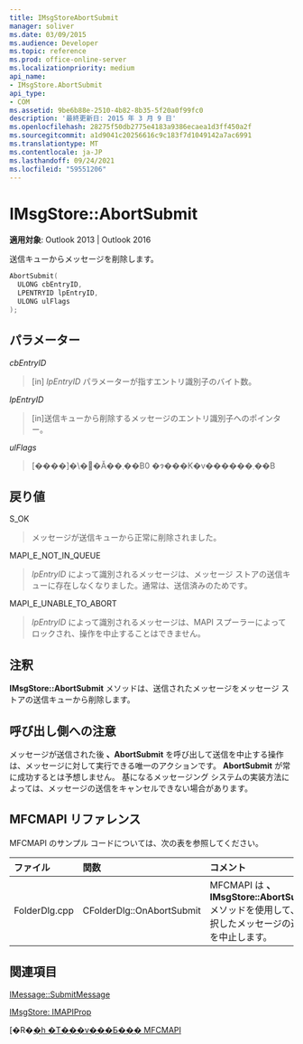 ```yaml
---
title: IMsgStoreAbortSubmit
manager: soliver
ms.date: 03/09/2015
ms.audience: Developer
ms.topic: reference
ms.prod: office-online-server
ms.localizationpriority: medium
api_name:
- IMsgStore.AbortSubmit
api_type:
- COM
ms.assetid: 9be6b88e-2510-4b82-8b35-5f20a0f99fc0
description: '最終更新日: 2015 年 3 月 9 日'
ms.openlocfilehash: 28275f50db2775e4183a9386ecaea1d3ff450a2f
ms.sourcegitcommit: a1d9041c20256616c9c183f7d1049142a7ac6991
ms.translationtype: MT
ms.contentlocale: ja-JP
ms.lasthandoff: 09/24/2021
ms.locfileid: "59551206"
---
```

# <a name="imsgstoreabortsubmit"></a>IMsgStore::AbortSubmit

  
  
**適用対象**: Outlook 2013 | Outlook 2016 
  
送信キューからメッセージを削除します。
  
```cpp
AbortSubmit(
  ULONG cbEntryID,
  LPENTRYID lpEntryID,
  ULONG ulFlags
);
```

## <a name="parameters"></a>パラメーター

 _cbEntryID_
  
> [in]  _lpEntryID_ パラメーターが指すエントリ識別子のバイト数。 
    
 _lpEntryID_
  
> [in]送信キューから削除するメッセージのエントリ識別子へのポインター。 
    
 _ulFlags_
  
> [����]�\�񂳂�Ă��܂��B0 �ɂ���K�v������܂��B
    
## <a name="return-value"></a>戻り値

S_OK 
  
> メッセージが送信キューから正常に削除されました。
    
MAPI_E_NOT_IN_QUEUE 
  
> _lpEntryID_ によって識別されるメッセージは、メッセージ ストアの送信キューに存在しなくなりました。通常は、送信済みのためです。 
    
MAPI_E_UNABLE_TO_ABORT 
  
> _lpEntryID_ によって識別されるメッセージは、MAPI スプーラーによってロックされ、操作を中止することはできません。 
    
## <a name="remarks"></a>注釈

**IMsgStore::AbortSubmit** メソッドは、送信されたメッセージをメッセージ ストアの送信キューから削除します。 
  
## <a name="notes-to-callers"></a>呼び出し側への注意

メッセージが送信された後 **、AbortSubmit** を呼び出して送信を中止する操作は、メッセージに対して実行できる唯一のアクションです。 **AbortSubmit** が常に成功するとは予想しません。 基になるメッセージング システムの実装方法によっては、メッセージの送信をキャンセルできない場合があります。 
  
## <a name="mfcmapi-reference"></a>MFCMAPI リファレンス

MFCMAPI のサンプル コードについては、次の表を参照してください。
  
|**ファイル**|**関数**|**コメント**|
|:-----|:-----|:-----|
|FolderDlg.cpp  <br/> |CFolderDlg::OnAbortSubmit  <br/> |MFCMAPI は **、IMsgStore::AbortSubmit** メソッドを使用して、選択したメッセージの送信を中止します。  <br/> |
   
## <a name="see-also"></a>関連項目



[IMessage::SubmitMessage](imessage-submitmessage.md)
  
[IMsgStore: IMAPIProp](imsgstoreimapiprop.md)


[�R�[�h �T���v���Ƃ��� MFCMAPI](mfcmapi-as-a-code-sample.md)

